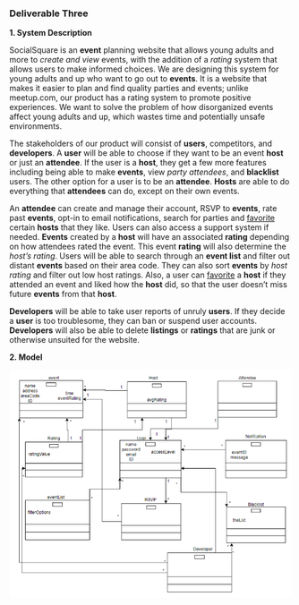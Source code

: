 ### Deliverable Three

**1. System Description**

SocialSquare is an **event** planning website that allows young adults and more to *create and view* events, with the addition of a *rating* system that allows users to make informed choices. We are designing this system for young adults and up who want to go out to **events**. It is a website that makes it easier to plan and find quality parties and events; unlike meetup.com, our product has a rating system to promote positive experiences. We want to solve the problem of how disorganized events affect young adults and up, which wastes time and potentially unsafe environments.

The stakeholders of our product will consist of **users**, competitors, and **developers**. A **user** will be able to choose if they want to be an event **host** or just an **attendee**. If the user is a **host**, they get a few more features including being able to make **events**, view *party attendees*, and **blacklist** users. The other option for a user is to be an **attendee**. **Hosts** are able to do everything that **attendees** can do, except on their own events. 

An **attendee** can create and manage their account, RSVP to **events**, rate past **events**, opt-in to email notifications, search for parties and <ins>favorite</ins> certain **hosts** that they like. Users can also access a support system if needed. **Events** created by a **host** will have an associated **rating** depending on how attendees rated the event. This event **rating** will also determine the *host’s rating*. Users will be able to search through an **event list** and filter out distant **events** based on their area code. They can also sort **events** by *host rating* and filter out low host ratings. Also, a user can <ins>favorite</ins> a **host** if they attended an event and liked how the **host** did, so that the user doesn’t miss future **events** from that **host**. 

**Developers** will be able to take user reports of unruly **users**. If they decide a **user** is too troublesome, they can ban or suspend user accounts. **Developers** will also be able to delete **listings** or **ratings** that are junk or otherwise unsuited for the website.

**2. Model**

![UML Model](UML.png)